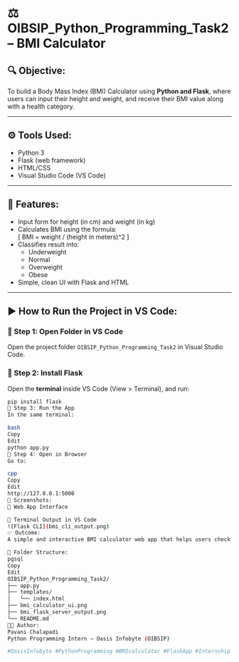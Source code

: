 # ⚖️ OIBSIP_Python_Programming_Task2 – BMI Calculator

## 🔍 Objective:
To build a Body Mass Index (BMI) Calculator using **Python and Flask**, where users can input their height and weight, and receive their BMI value along with a health category.

---

## ⚙️ Tools Used:
- Python 3
- Flask (web framework)
- HTML/CSS
- Visual Studio Code (VS Code)

---

## 📝 Features:
- Input form for height (in cm) and weight (in kg)
- Calculates BMI using the formula:  
  \[ BMI = weight / (height in meters)^2 \]
- Classifies result into:
  - Underweight
  - Normal
  - Overweight
  - Obese
- Simple, clean UI with Flask and HTML

---

## ▶️ How to Run the Project in VS Code:

### 🔹 Step 1: Open Folder in VS Code
Open the project folder `OIBSIP_Python_Programming_Task2` in Visual Studio Code.

### 🔹 Step 2: Install Flask
Open the **terminal** inside VS Code (View > Terminal), and run:
```bash
pip install flask
🔹 Step 3: Run the App
In the same terminal:

bash
Copy
Edit
python app.py
🔹 Step 4: Open in Browser
Go to:

cpp
Copy
Edit
http://127.0.0.1:5000
📸 Screenshots:
🔹 Web App Interface

🔹 Terminal Output in VS Code
![Flask CLI](bmi_cli_output.png)
✅ Outcome:
A simple and interactive BMI calculator web app that helps users check their fitness level based on weight and height inputs.

📁 Folder Structure:
pgsql
Copy
Edit
OIBSIP_Python_Programming_Task2/
├── app.py
├── templates/
│   └── index.html
├── bmi_calculator_ui.png
├── bmi_flask_server_output.png
└── README.md
🧑‍💻 Author:
Pavani Chalapadi
Python Programming Intern – Oasis Infobyte (OIBSIP)

#OasisInfobyte #PythonProgramming #BMIcalculator #FlaskApp #Internship #LearningByDoing
